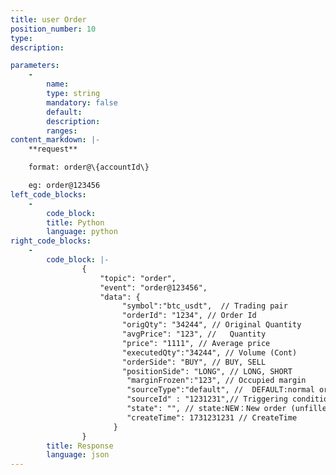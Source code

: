 ```yaml
---
title: user Order
position_number: 10
type:
description: 

parameters:
    -
        name:
        type: string
        mandatory: false
        default:
        description:
        ranges:
content_markdown: |-
    **request**

    format: order@\{accountId\}

    eg: order@123456
left_code_blocks:
    -
        code_block:
        title: Python
        language: python
right_code_blocks:
    -
        code_block: |-
                {
                    "topic": "order", 
                    "event": "order@123456", 
                    "data": {
                         "symbol":"btc_usdt",  // Trading pair
                         "orderId": "1234", // Order Id
                         "origQty": "34244", // Original Quantity
                         "avgPrice": "123", //   Quantity
                         "price": "1111", // Average price
                         "executedQty":"34244", // Volume (Cont)
                         "orderSide": "BUY", // BUY, SELL
                         "positionSide": "LONG", // LONG, SHORT
                          "marginFrozen":"123", // Occupied margin
                          "sourceType":"default", //  DEFAULT:normal order,ENTRUST:plan commission,PROFIR:Take Profit and Stop Loss
                          "sourceId" : "1231231",// Triggering conditions ID
                          "state": "", // state:NEW：New order (unfilled);PARTIALLY_FILLED:Partial deal;PARTIALLY_CANCELED:Partial revocation;FILLED:Filled;CANCELED:Cancled;REJECTED:Order failed;EXPIRED：Expired
                          "createTime": 1731231231 // CreateTime
                       }
                }
        title: Response
        language: json
---
```

